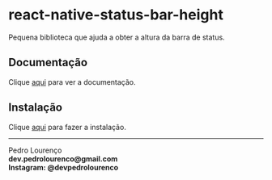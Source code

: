 # react-native-status-bar-height

Pequena biblioteca que ajuda a obter a altura da barra de status.

## Documentação

Clique [aqui](https://github.com/ovr/react-native-status-bar-height) para ver a documentação.

## Instalação

Clique [aqui](https://www.npmjs.com/package/react-native-status-bar-height) para fazer a instalação.


<hr>
<stong>Pedro Lourenço</strong><br>
<Strong>dev.pedrolourenco@gmail.com</strong><br>
<Strong>Instagram: @devpedrolourenco</strong>
